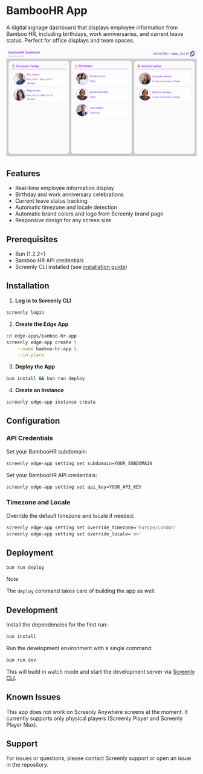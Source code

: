 # BambooHR App

A digital signage dashboard that displays employee information from Bamboo HR, including birthdays, work anniversaries, and current leave status. Perfect for office displays and team spaces.

![BambooHR App Preview](./static/images/preview.png)

## Features

- Real-time employee information display
- Birthday and work anniversary celebrations
- Current leave status tracking
- Automatic timezone and locale detection
- Automatic brand colors and logo from Screenly brand page
- Responsive design for any screen size

## Prerequisites

- Bun (1.2.2+)
- Bamboo HR API credentials
- Screenly CLI installed (see [installation guide](https://github.com/Screenly/cli))

## Installation

1. **Log in to Screenly CLI**

```bash
screenly login
```

2. **Create the Edge App**

```bash
cd edge-apps/bamboo-hr-app
screenly edge-app create \
    --name bamboo-hr-app \
    --in-place
```

3. **Deploy the App**

```bash
bun install && bun run deploy
```

4. **Create an Instance**

```bash
screenly edge-app instance create
```

## Configuration

### API Credentials

Set your BambooHR subdomain:

```bash
screenly edge-app setting set subdomain=YOUR_SUBDOMAIN
```

Set your BambooHR API credentials:

```bash
screenly edge-app setting set api_key=YOUR_API_KEY
```

### Timezone and Locale

Override the default timezone and locale if needed:

```bash
screenly edge-app setting set override_timezone='Europe/London'
screenly edge-app setting set override_locale='en'
```

## Deployment

```bash
bun run deploy
```

> [!NOTE]
> The `deploy` command takes care of building the app as well.

## Development

Install the dependencies for the first run:

```bash
bun install
```

Run the development environment with a single command:

```bash
bun run dev
```

This will build in watch mode and start the development server via [Screenly CLI](https://github.com/Screenly/cli).

## Known Issues

This app does not work on Screenly Anywhere screens at the moment. It currently supports only physical players (Screenly Player and Screenly Player Max).

## Support

For issues or questions, please contact Screenly support or open an issue in the repository.
